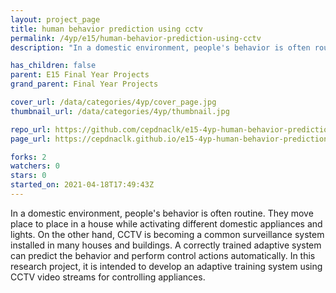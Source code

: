 ```yaml
---
layout: project_page
title: human behavior prediction using cctv
permalink: /4yp/e15/human-behavior-prediction-using-cctv
description: "In a domestic environment, people's behavior is often routine. They move place to place in a house while activating different domestic appliances and lights. On the other hand, CCTV is becoming a common surveillance system installed in many houses and buildings. A correctly trained adaptive system can predict the behavior and perform control actions automatically. In this research project, it is intended to develop an adaptive training system using CCTV video streams for controlling appliances. "

has_children: false
parent: E15 Final Year Projects
grand_parent: Final Year Projects

cover_url: /data/categories/4yp/cover_page.jpg
thumbnail_url: /data/categories/4yp/thumbnail.jpg

repo_url: https://github.com/cepdnaclk/e15-4yp-human-behavior-prediction-using-cctv
page_url: https://cepdnaclk.github.io/e15-4yp-human-behavior-prediction-using-cctv

forks: 2
watchers: 0
stars: 0
started_on: 2021-04-18T17:49:43Z
---
```

In a domestic environment, people's behavior is often routine. They move place to place in a house while activating different domestic appliances and lights. On the other hand, CCTV is becoming a common surveillance system installed in many houses and buildings. A correctly trained adaptive system can predict the behavior and perform control actions automatically. In this research project, it is intended to develop an adaptive training system using CCTV video streams for controlling appliances. 

